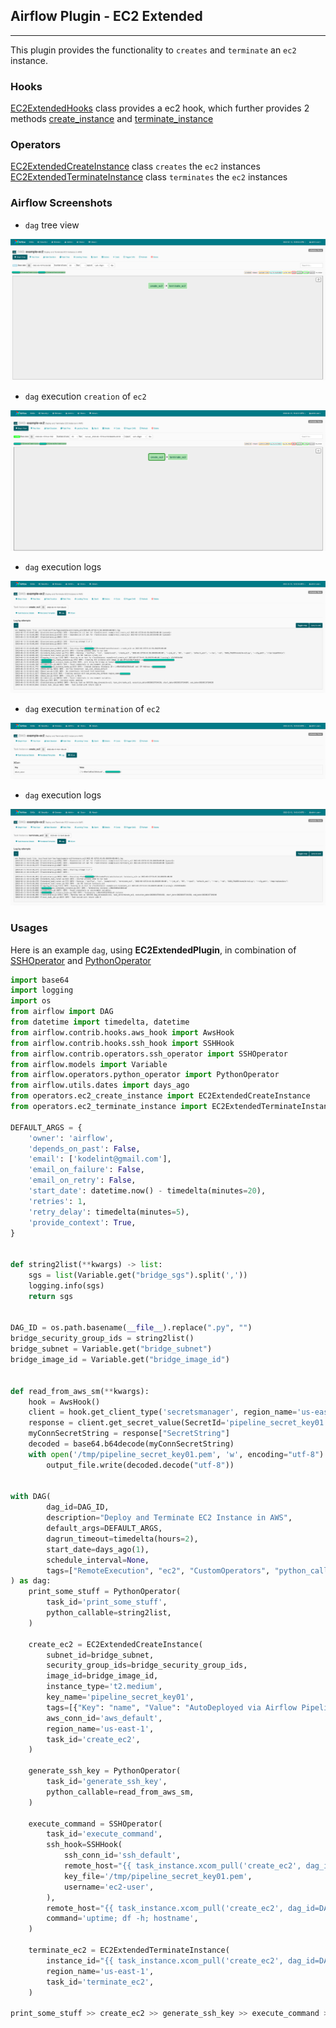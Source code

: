 ## Airflow Plugin - EC2 Extended

----
This plugin provides the functionality to `creates` and `terminate` an `ec2` instance.

### Hooks
[EC2ExtendedHooks](./hooks/ec2_instance_hooks.py) class provides a ec2 hook, which further provides 2 methods [create_instance](./hooks/ec2_instance_hooks.py#) 
and [terminate_instance](./hooks/ec2_instance_hooks.py)

### Operators
[EC2ExtendedCreateInstance](./operators/ec2_create_instance.py) class `creates` the `ec2` instances
[EC2ExtendedTerminateInstance](./operators/ec2_terminate_instance.py) class `terminates` the `ec2` instances

### Airflow Screenshots

- `dag` tree view

![](./imgs/01-airflow-ec2-plugin.png)

- `dag` execution `creation` of `ec2`

![](./imgs/02-airflow-ec2-plugin.png)

- `dag` execution logs

![](./imgs/03-airflow-ec2-plugin.png)

- `dag` execution `termination` of `ec2`

![](./imgs/04-airflow-ec2-plugin.png)

- `dag` execution logs

![](./imgs/05-airflow-ec2-plugin.png)

### Usages 
Here is an example `dag`, using **EC2ExtendedPlugin**, in combination of [SSHOperator](https://airflow.apache.org/docs/apache-airflow/1.10.13/_api/airflow/contrib/operators/ssh_operator/index.html) 
and [PythonOperator](https://airflow.apache.org/docs/apache-airflow/1.10.12/howto/operator/python.html)

```python
import base64
import logging
import os
from airflow import DAG
from datetime import timedelta, datetime
from airflow.contrib.hooks.aws_hook import AwsHook
from airflow.contrib.hooks.ssh_hook import SSHHook
from airflow.contrib.operators.ssh_operator import SSHOperator
from airflow.models import Variable
from airflow.operators.python_operator import PythonOperator
from airflow.utils.dates import days_ago
from operators.ec2_create_instance import EC2ExtendedCreateInstance
from operators.ec2_terminate_instance import EC2ExtendedTerminateInstance

DEFAULT_ARGS = {
    'owner': 'airflow',
    'depends_on_past': False,
    'email': ['kodelint@gmail.com'],
    'email_on_failure': False,
    'email_on_retry': False,
    'start_date': datetime.now() - timedelta(minutes=20),
    'retries': 1,
    'retry_delay': timedelta(minutes=5),
    'provide_context': True,
}


def string2list(**kwargs) -> list:
    sgs = list(Variable.get("bridge_sgs").split(','))
    logging.info(sgs)
    return sgs


DAG_ID = os.path.basename(__file__).replace(".py", "")
bridge_security_group_ids = string2list()
bridge_subnet = Variable.get("bridge_subnet")
bridge_image_id = Variable.get("bridge_image_id")


def read_from_aws_sm(**kwargs):
    hook = AwsHook()
    client = hook.get_client_type('secretsmanager', region_name='us-east-1')
    response = client.get_secret_value(SecretId='pipeline_secret_key01')
    myConnSecretString = response["SecretString"]
    decoded = base64.b64decode(myConnSecretString)
    with open('/tmp/pipeline_secret_key01.pem', 'w', encoding="utf-8") as output_file:
        output_file.write(decoded.decode("utf-8"))


with DAG(
        dag_id=DAG_ID,
        description="Deploy and Terminate EC2 Instance in AWS",
        default_args=DEFAULT_ARGS,
        dagrun_timeout=timedelta(hours=2),
        start_date=days_ago(1),
        schedule_interval=None,
        tags=["RemoteExecution", "ec2", "CustomOperators", "python_callable"],
) as dag:
    print_some_stuff = PythonOperator(
        task_id='print_some_stuff',
        python_callable=string2list,
    )

    create_ec2 = EC2ExtendedCreateInstance(
        subnet_id=bridge_subnet,
        security_group_ids=bridge_security_group_ids,
        image_id=bridge_image_id,
        instance_type='t2.medium',
        key_name='pipeline_secret_key01',
        tags=[{"Key": "name", "Value": "AutoDeployed via Airflow Pipeline"}],
        aws_conn_id='aws_default',
        region_name='us-east-1',
        task_id='create_ec2',
    )

    generate_ssh_key = PythonOperator(
        task_id='generate_ssh_key',
        python_callable=read_from_aws_sm,
    )

    execute_command = SSHOperator(
        task_id='execute_command',
        ssh_hook=SSHHook(
            ssh_conn_id='ssh_default',
            remote_host="{{ task_instance.xcom_pull('create_ec2', dag_id=DAG_ID, key='return_value')[1] }}",
            key_file='/tmp/pipeline_secret_key01.pem',
            username='ec2-user',
        ),
        remote_host="{{ task_instance.xcom_pull('create_ec2', dag_id=DAG_ID, key='return_value')[1] }}",
        command='uptime; df -h; hostname',
    )

    terminate_ec2 = EC2ExtendedTerminateInstance(
        instance_id="{{ task_instance.xcom_pull('create_ec2', dag_id=DAG_ID, key='return_value')[0] }}",
        region_name='us-east-1',
        task_id='terminate_ec2',
    )

print_some_stuff >> create_ec2 >> generate_ssh_key >> execute_command >> terminate_ec2
```